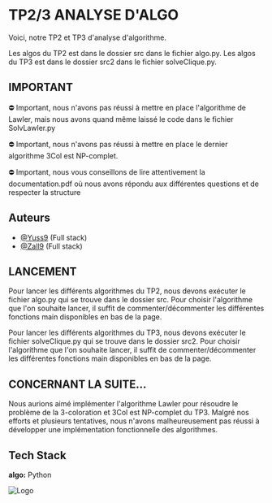 
# TP2/3 ANALYSE D'ALGO

Voici, notre TP2 et TP3 d'analyse d'algorithme.

Les algos du TP2 est dans le dossier src dans le fichier algo.py.
Les algos du TP3 est dans le dossier src2 dans le fichier solveClique.py.

## IMPORTANT
⛔️ Important, nous n'avons pas réussi à mettre en place l'algorithme de Lawler, mais nous avons quand même laissé le code dans le fichier SolvLawler.py


⛔️ Important, nous n'avons pas réussi à mettre en place le dernier algorithme 3Col est NP-complet.


⛔️ Important, nous vous conseillons de lire attentivement la documentation.pdf où nous avons répondu aux différentes questions et de respecter la structure


## Auteurs

- [@Yuss9](https://github.com/Yuss9) (Full stack)
- [@Zall9](https://github.com/Zall9) (Full stack)

## LANCEMENT

Pour lancer les différents algorithmes du TP2, nous devons exécuter le fichier algo.py qui se trouve dans le dossier src. Pour choisir l'algorithme que l'on souhaite lancer, il suffit de commenter/décommenter les différentes fonctions main disponibles en bas de la page.

Pour lancer les différents algorithmes du TP3, nous devons exécuter le fichier solveClique.py qui se trouve dans le dossier src2. Pour choisir l'algorithme que l'on souhaite lancer, il suffit de commenter/décommenter les différentes fonctions main disponibles en bas de la page.

## CONCERNANT LA SUITE...

Nous aurions aimé implémenter l'algorithme Lawler pour résoudre le problème de la 3-coloration et 3Col est NP-complet du TP3. Malgré nos efforts et plusieurs tentatives, nous n'avons malheureusement pas réussi à développer une implémentation fonctionnelle des algorithmes.

## Tech Stack

**algo:** Python


![Logo](https://upload.wikimedia.org/wikipedia/commons/thumb/0/0a/Python.svg/2048px-Python.svg.png)


